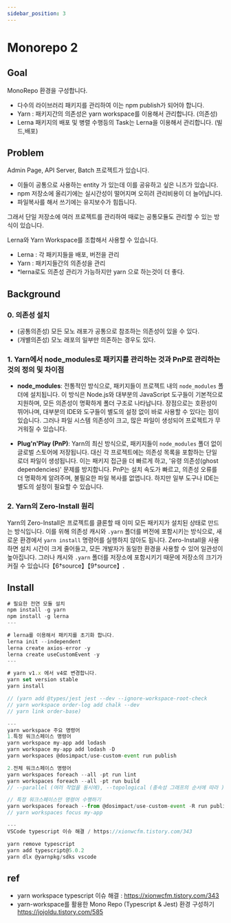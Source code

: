 ```yaml
---
sidebar_position: 3
---
```


# Monorepo 2


## Goal  

MonoRepo 환경을 구성합니다.  
- 다수의 라이브러리 패키지를 관리하여 이는 npm publish가 되어야 합니다.  
- Yarn : 패키지간의 의존성은 yarn workspace를 이용해서 관리합니다. (의존성)   
- Lerna 패키지의 배포 및 병렬 수행등의 Task는 Lerna을 이용해서 관리합니다. (빌드,배포)   

## Problem  

Admin Page, API Server, Batch 프로젝트가 있습니다.   
- 이들이 공통으로 사용하는 entity 가 있는데 이를 공유하고 싶은 니즈가 있습니다.   
- npm 저장소에 올리기에는 실시간성이 떨어지며 오히려 관리비용이 더 늘어납니다.   
- 파일복사를 해서 쓰기에는 유지보수가 힘듭니다.    

그래서 단일 저장소에 여러 프로젝트를 관리하여 때로는 공통모듈도 관리할 수 있는 방식이 있습니다.   

Lerna와 Yarn Workspace를 조합해서 사용할 수 있습니다.  
- Lerna : 각 패키지들을 배포, 버전을 관리  
- Yarn : 패키지들간의 의존성을 관리  
- *lerna로도 의존성 관리가 가능하지만 yarn 으로 하는것이 더 좋다.  

## Background  

### 0. 의존성 설치  

- (공통의존성) 모든 모노 래포가 공통으로 참조하는 의존성이 있을 수 있다.   
- (개별의존성) 모노 래포의 일부만 의존하는 경우도 있다.    

### 1. **Yarn에서 node_modules로 패키지를 관리하는 것과 PnP로 관리하는 것의 정의 및 차이점**

   - **node_modules**: 전통적인 방식으로, 패키지들이 프로젝트 내의 `node_modules` 폴더에 설치됩니다. 이 방식은 Node.js와 대부분의 JavaScript 도구들이 기본적으로 지원하며, 모든 의존성이 명확하게 폴더 구조로 나타납니다. 장점으로는 호환성이 뛰어나며, 대부분의 IDE와 도구들이 별도의 설정 없이 바로 사용할 수 있다는 점이 있습니다. 그러나 파일 시스템 의존성이 크고, 많은 파일이 생성되어 프로젝트가 무거워질 수 있습니다.

   - **Plug'n'Play (PnP)**: Yarn의 최신 방식으로, 패키지들이 `node_modules` 폴더 없이 글로벌 스토어에 저장됩니다. 대신 각 프로젝트에는 의존성 목록을 포함하는 단일 로더 파일이 생성됩니다. 이는 패키지 접근을 더 빠르게 하고, '유령 의존성(ghost dependencies)' 문제를 방지합니다. PnP는 설치 속도가 빠르고, 의존성 오류를 더 명확하게 알려주며, 불필요한 파일 복사를 없앱니다. 하지만 일부 도구나 IDE는 별도의 설정이 필요할 수 있습니다.

### 2. **Yarn의 Zero-Install 원리**

   Yarn의 Zero-Install은 프로젝트를 클론할 때 이미 모든 패키지가 설치된 상태로 만드는 방식입니다. 이를 위해 의존성 캐시와 `.yarn` 폴더를 버전에 포함시키는 방식으로, 새로운 환경에서 `yarn install` 명령어를 실행하지 않아도 됩니다. Zero-Install을 사용하면 설치 시간이 크게 줄어들고, 모든 개발자가 동일한 환경을 사용할 수 있어 일관성이 높아집니다. 그러나 캐시와 `.yarn` 폴더를 저장소에 포함시키기 때문에 저장소의 크기가 커질 수 있습니다【6†source】【9†source】.





## Install

```js
# 필요한 전연 모듈 설치  
npm install -g yarn
npm install -g lerna
---

# lerna를 이용해서 패키지를 초기화 합니다.   
lerna init --independent
lerna create axios-error -y  
lerna create useCustomEvent -y
---

# yarn v1.x 에서 v4로 변경합니다.  
yarn set version stable
yarn install  

// (yarn add @types/jest jest --dev --ignore-workspace-root-check
// yarn workspace order-log add chalk --dev 
// yarn link order-base)

---
yarn workspace 주요 명령어  
1.특정 워크스페이스 명령어  
yarn workspace my-app add lodash
yarn workspace my-app add lodash -D
yarn workspaces @dosimpact/use-custom-event run publish  

2.전체 워크스페이스 명령어
yarn workspaces foreach --all -pt run lint
yarn workspaces foreach --all -pt run build
// --parallel (여러 작업을 동시에), --topological (종속성 그래프의 순서에 따라 )

// 특정 워크스페이스만 명령어 수행하기  
yarn workspaces foreach --from @dosimpact/use-custom-event -R run publish
// yarn workspaces focus my-app

---
VSCode typescript 이슈 해결 / https://xionwcfm.tistory.com/343  

yarn remove typescript
yarn add typescript@5.0.2
yarn dlx @yarnpkg/sdks vscode
```

## ref

- yarn workspace typescript 이슈 해결 : https://xionwcfm.tistory.com/343   
- yarn-workspace를 활용한 Mono Repo (Typescript & Jest) 환경 구성하기 https://jojoldu.tistory.com/585

